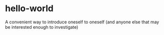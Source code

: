 # hello-world
A convenient way to introduce oneself to oneself (and anyone else that may be interested enough to investigate)
